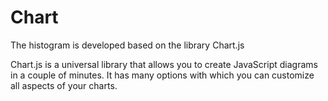 # Chart
The histogram is developed based on the library Chart.js

Chart.js is a universal library that allows you to create JavaScript diagrams in a couple of minutes. 
It has many options with which you can customize all aspects of your charts.

